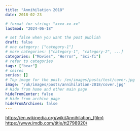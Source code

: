 ```yaml
---
title: "Annihilation 2018"
date: 2018-02-23

# format for string: "xxxx-xx-xx"
lastmod: "2024-06-18"

# set false when you want the post publish
draft: false
# one category: ["category-1"]
# more categories: ["category-1", "category-2", ...]
categories: ["Movies", "Horror", "Sci-fi"]
# refer to categories
tags: ["bear"]
# seires
series: []
# Top image for the post: /en/images/posts/test/cover.jpg
image: "/uk/images/posts/annihilation-2018/cover.jpg"
# Hide from home and other main page
hideFromCenter: false
# Hide from archive page
hideFromArchives: false
---
```

https://en.wikipedia.org/wiki/Annihilation_(film)
https://www.imdb.com/title/tt2798920/
<!--more-->